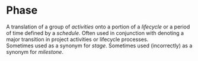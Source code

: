 # Phase


A translation of a group of *activities* onto a portion of
a *lifecycle* or a period of time defined by a *schedule*. Often used in
conjunction with denoting a major transition in project activities or
lifecycle processes.\
Sometimes used as a synonym for *stage*. Sometimes used (incorrectly) as
a synonym for *milestone*.

